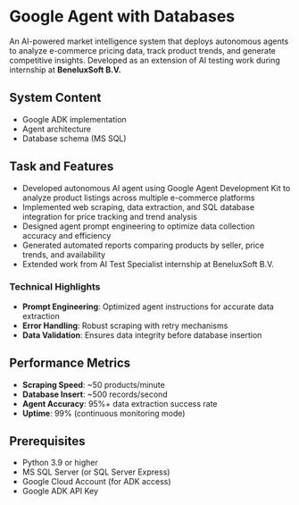 # Google Agent with Databases
An AI-powered market intelligence system that deploys autonomous agents to analyze e-commerce pricing data, track product trends, and generate competitive insights. Developed as an extension of AI testing work during internship at **BeneluxSoft B.V.**


 ## System Content
- Google ADK implementation
- Agent architecture
- Database schema (MS SQL)

## Task and Features
- Developed autonomous AI agent using Google Agent Development Kit to analyze product listings across multiple e-commerce platforms
- Implemented web scraping, data extraction, and SQL database integration for price tracking and trend analysis
- Designed agent prompt engineering to optimize data collection accuracy and efficiency
- Generated automated reports comparing products by seller, price trends, and availability
- Extended work from AI Test Specialist internship at BeneluxSoft B.V.

### Technical Highlights
- **Prompt Engineering**: Optimized agent instructions for accurate data extraction
- **Error Handling**: Robust scraping with retry mechanisms
- **Data Validation**: Ensures data integrity before database insertion

## Performance Metrics
- **Scraping Speed**: ~50 products/minute
- **Database Insert**: ~500 records/second
- **Agent Accuracy**: 95%+ data extraction success rate
- **Uptime**: 99% (continuous monitoring mode)

## Prerequisites
- Python 3.9 or higher
- MS SQL Server (or SQL Server Express)
- Google Cloud Account (for ADK access)
- Google ADK API Key

